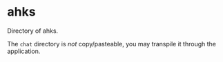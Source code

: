 # ahks

Directory of ahks.

The `chat` directory is _not_ copy/pasteable, you may transpile it through the application.
